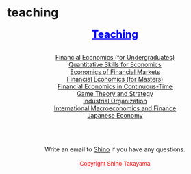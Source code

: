 
# teaching


<center><span style="color: #0000ff; font-size: x-large; text-decoration: underline"><strong>Teaching</strong> </span><br> <br><center>

<center>

<a href="../2103/">Financial Economics (for Undergraduates) </a> <br>
<a href="../8000/">Quantitative Skills for Economics</a> <br>
<a href="/teaching/7200index.html">Economics of Financial Markets</a> <br>
<a href="/teaching/6021index.html">Financial Economics (for Masters) </a> <br>
<a href="/teaching/mathfinan.html">Financial Economics in Continuous-Time</a> <br>
<a href="/teaching/3050index.html">Game Theory and Strategy</a> <br>
<a href="/teaching/3400index.html">Industrial Organization</a> <br>
<a href="/teaching/7520index.html">International Macroeconomics and Finance</a> <br>
<a href="/teaching/JPNindex.html">Japanese Economy</a> <br>

  <br>
  <br>
  
Write an email to <a href="mailto:s.takayama1@uq.edu.au">Shino</a> if you have any questions. <br> <br><span style="color: #ff0000; font-size: small;">Copyright Shino Takayama </span></center>

